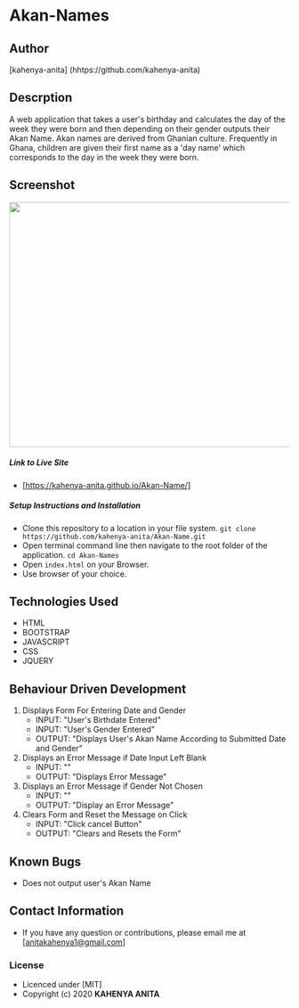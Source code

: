 # Akan-Names

## Author

[kahenya-anita] (hhtps://github.com/kahenya-anita)

## Descrption

A web application that takes a user's birthday and calculates the day of the week they were born and then depending on their gender outputs their Akan Name. Akan names are derived from Ghanian culture. Frequently in Ghana, children are given their first name as a 'day name' which corresponds to the day in the week they were born. 

## Screenshot

<img src="file:///home/anita/Pictures/screenshot1.png" width="900px" height="440px">

##### Link to Live Site  
* [https://kahenya-anita.github.io/Akan-Name/]

##### Setup Instructions and Installation

* Clone this repository to a location in your file system. `git clone https://github.com/kahenya-anita/Akan-Name.git`
* Open terminal command line then navigate to the root folder of the application. `cd Akan-Names`
* Open `index.html` on your Browser.
* Use browser of your choice.

## Technologies Used

* HTML 
* BOOTSTRAP
* JAVASCRIPT
* CSS
* JQUERY

## Behaviour Driven Development

1. Displays Form For Entering Date and Gender
   - INPUT: "User's Birthdate Entered"
   - INPUT: "User's Gender Entered"
   - OUTPUT: "Displays User's Akan Name According to Submitted Date and Gender"
2. Displays an Error Message if Date Input Left Blank
   - INPUT: ""
   - OUTPUT: "Displays Error Message"
3. Displays an Error Message if Gender Not Chosen
   - INPUT: "" 
   - OUTPUT: "Display an Error Message" 
4. Clears Form and Reset the Message on Click
   - INPUT: "Click cancel Button" 
   - OUTPUT: "Clears and Resets the Form"

## Known Bugs

* Does not output user's Akan Name

## Contact Information

* If you have any question or contributions, please email me at [anitakahenya1@gmail.com]

### License

* Licenced under [MIT]
* Copyright (c) 2020 
   **KAHENYA ANITA**  
    